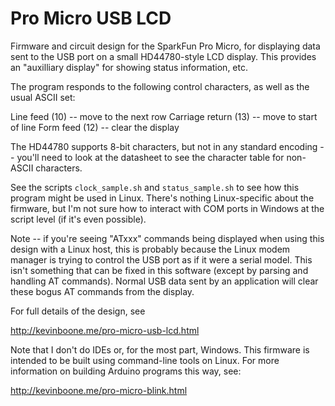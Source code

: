 # Pro Micro USB LCD

Firmware and circuit design for the SparkFun Pro Micro, for displaying data 
sent to the USB port on a small HD44780-style LCD display. This provides
an "auxilliary display" for showing status information, etc.

The program responds to the following control characters, as well as the
usual ASCII set:

Line feed (10) -- move to the next row
Carriage return (13) -- move to start of line
Form feed (12) -- clear the display

The HD44780 supports 8-bit characters, but not in any standard encoding
-- you'll need to look at the datasheet to see the character table for
non-ASCII characters.

See the scripts `clock_sample.sh` and `status_sample.sh` to see how this 
program might be used in Linux. There's nothing Linux-specific about the
firmware, but I'm not sure how to interact with COM ports in Windows at
the script level (if it's even possible).

Note -- if you're seeing "ATxxx" commands being displayed when using this
design with a Linux host, this is probably because the Linux modem manager is
trying to control the USB port as if it were a serial model. This isn't
something that can be fixed in this software (except by parsing and handling AT
commands). Normal USB data sent by an application will clear 
these bogus AT commands from the display.

For full details of the design, see

http://kevinboone.me/pro-micro-usb-lcd.html

Note that I don't do IDEs or, for the most part, Windows. This firmware
is intended to be built using command-line tools on Linux. For more
information on building Arduino programs this way, see:

http://kevinboone.me/pro-micro-blink.html

